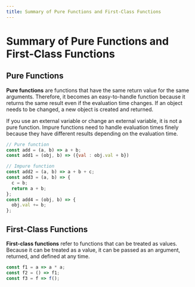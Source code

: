 ```yaml
---
title: Summary of Pure Functions and First-Class Functions
---
```

# Summary of Pure Functions and First-Class Functions

## Pure Functions
**Pure functions** are functions that have the same return value for the same arguments. Therefore, it becomes an easy-to-handle function because it returns the same result even if the evaluation time changes. If an object needs to be changed, a new object is created and returned.

If you use an external variable or change an external variable, it is not a pure function. Impure functions need to handle evaluation times finely because they have different results depending on the evaluation time.

```js
// Pure function
const add = (a, b) => a + b;
const add1 = (obj, b) => ({val : obj.val + b})

// Impure function
const add2 = (a, b) => a + b + c;
const add3 = (a, b) => {
  c = b;
  return a + b;
};
const add4 = (obj, b) => {
  obj.val += b;
};
```

## First-Class Functions
**First-class functions** refer to functions that can be treated as values. Because it can be treated as a value, it can be passed as an argument, returned, and defined at any time.

```js
const f1 = a => a * a;
const f2 = () => f1;
const f3 = f => f();
```